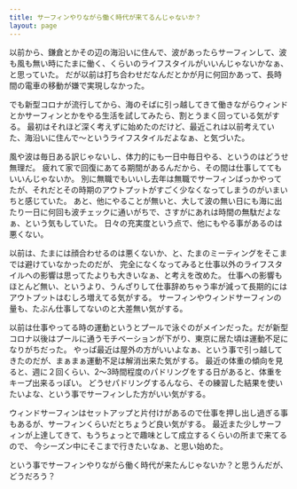 ```yaml
---
title: サーフィンやりながら働く時代が来てるんじゃないか？
layout: page
---
```

以前から、鎌倉とかその辺の海沿いに住んで、波があったらサーフィンして、波も風も無い時にたまに働く、くらいのライフスタイルがいいんじゃないかなぁ、と思っていた。
だが以前は打ち合わせだなんだとかが月に何回かあって、長時間の電車の移動が嫌で実現しなかった。

でも新型コロナが流行してから、海のそばに引っ越してきて働きながらウィンドとかサーフィンとかをやる生活を試してみたら、割とうまく回っている気がする。
最初はそれほど深く考えずに始めたのだけど、最近これは以前考えていた、海沿いに住んで〜というライフスタイルだよなぁ、と気づいた。

風や波は毎日ある訳じゃないし、体力的にも一日中毎日やる、というのはどうせ無理だ。
疲れて家で回復にあてる期間があるんだから、その間は仕事しててもいいんじゃないか。
別に無職でもいいし去年は無職でサーフィンばっかやってたが、それだとその時期のアウトプットがすごく少なくなってしまうのがいまいちと感じていた。
あと、他にやることが無いと、大して波の無い日にも海に出たり一日に何回も波チェックに通いがちで、さすがにあれは時間の無駄だよなぁ、という気もしていた。
日々の充実度という点で、他にもやる事があるのは悪くない。

以前は、たまには顔合わせるのは悪くないか、と、たまのミーティングをそこまでは避けていなかったのだが、
完全になくなってみると仕事以外のライフスタイルへの影響は思ってたよりも大きいなぁ、と考えを改めた。
仕事への影響もほとんど無い、というより、うんざりして仕事辞めちゃう率が減って長期的にはアウトプットはむしろ増えてる気がする。
サーフィンやウィンドサーフィンの量も、たぶん仕事してないのと大差無い気がする。

以前は仕事やってる時の運動というとプールで泳ぐのがメインだった。だが新型コロナ以後はプールに通うモチベーションが下がり、東京に居た頃は運動不足になりがちだった。
やっぱ最近は屋外の方がいいよなぁ、という事で引っ越してきたのだが、まぁまぁ運動不足は解消出来た気がする。
最近の体重の傾向を見ると、週に２回くらい、2〜3時間程度のパドリングをする日があると、体重をキープ出来るっぽい。
どうせパドリングするんなら、その練習した結果を使いたいよな、という事でサーフィンした方がいい気がする。

ウィンドサーフィンはセットアップと片付けがあるので仕事を押し出し過ぎる事もあるが、サーフィンくらいだとちょうど良い気がする。
最近また少しサーフィンが上達してきて、もうちょっとで趣味として成立するくらいの所まで来てるので、
今シーズン中にそこまで行きたいなぁ、と思い始めた。

という事でサーフィンやりながら働く時代が来たんじゃないか？と思うんだが、どうだろう？
